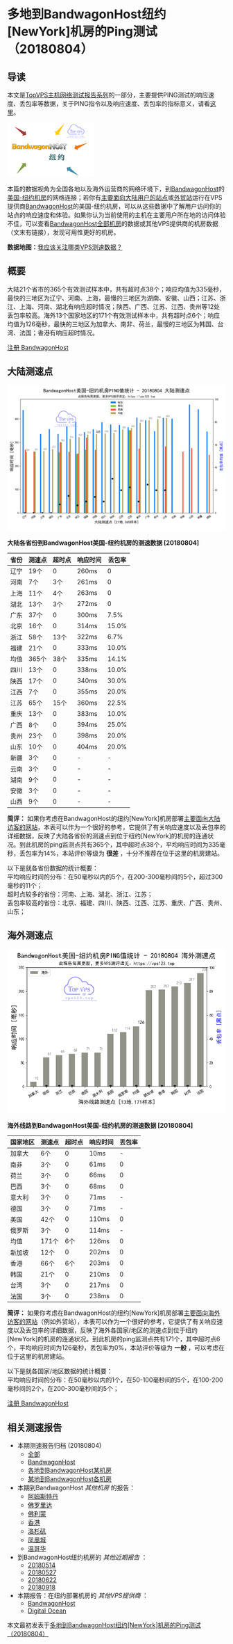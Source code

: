 #  多地到BandwagonHost纽约[NewYork]机房的Ping测试（20180804） 

## 导读

本文是[TopVPS主机网络测试报告系列](https://vps123.top/pingtest)的一部分，主要提供PING测试的响应速度、丢包率等数据，关于PING指令以及响应速度、丢包率的指标意义，请看[这里](https://vps123.top/what-is-ping.html)。

![多地到BandwagonHost纽约\[NewYork\]机房的Ping测试（20180804）](/images/thumbnails/to_bwg_NewYork.png)

本篇的数据视角为全国各地以及海外运营商的网络环境下，到[BandwagonHost](https://vps123.top/go/bwg)的[美国-纽约机房](https://vps123.top/bandwagon-facilities.html#newyork)的网络连接；若你有[主要面向大陆用户的站点](https://vps123.top/website-for-mainland-users.html)或[外贸站](https://vps123.top/website-for-internation-trade.html)运行在VPS提供商[BandwagonHost](https://vps123.top/go/bwg)的美国-纽约机房，可以从这些数据中了解用户访问你的站点的响应速度和体验。如果你认为当前使用的主机在主要用户所在地的访问体验不佳，可以查看[BandwagonHost全部机房](/bandwagon/isp/china/20180804-bandwagon-isp-china.md)的数据或其他VPS提供商的机房数据（文末有链接），发现可用性更好的机房。

**数据地图：**[我应该关注哪类VPS测速数据？](https://vps123.top/find-pingtest-data-you-need.html)

## 概要

大陆21个省市的365个有效测试样本中，共有超时点38个；响应均值为335毫秒，最快的三地区为辽宁、河南、上海，最慢的三地区为湖南、安徽、山西；江苏、浙江、上海、河南、湖北有响应超时情况；陕西、广西、江苏、江西、贵州等12处丢包率较高。海外13个国家地区的171个有效测试样本中，共有超时点6个；响应均值为126毫秒，最快的三地区为加拿大、南非、荷兰，最慢的三地区为韩国、台湾、法国；香港有响应超时情况。

[注册 BandwagonHost](https://vps123.top/go/bwg/_btn1)

## 大陆测速点

![大陆各省份到VPS提供商BandwagonHost位于纽约\[NewYork\]的机房的ping测试数据统计图，包含响应值的柱状图以及丢包率的散点图，数据日期为20180804](/images/pingtests/bwg_20180804/plot_idc_bwg_usa-newyork_20180804_mainland.png)

**大陆各省份到BandwagonHost美国-纽约机房的测速数据 [20180804]**

省份 | 测速点 | 超时点 | 响应时间 | 丢包率  
---|---|---|---|---  
辽宁 | 19个 | 0 | 260ms | 0  
河南 | 7个 | 3个 | 261ms | 0  
上海 | 11个 | 4个 | 263ms | 0  
湖北 | 13个 | 3个 | 272ms | 0  
广东 | 37个 | 0 | 300ms | 7.5%  
北京 | 16个 | 0 | 314ms | 15.0%  
浙江 | 58个 | 13个 | 322ms | 6.7%  
福建 | 21个 | 0 | 333ms | 10.0%  
均值 | 365个 | 38个 | 335ms | 14.1%  
四川 | 13个 | 0 | 338ms | 10.0%  
陕西 | 17个 | 0 | 340ms | 30.0%  
江西 | 7个 | 0 | 355ms | 20.0%  
江苏 | 65个 | 15个 | 360ms | 22.5%  
重庆 | 13个 | 0 | 383ms | 10.0%  
广西 | 8个 | 0 | 394ms | 25.0%  
贵州 | 23个 | 0 | 398ms | 20.0%  
山东 | 10个 | 0 | 404ms | 20.0%  
新疆 | 3个 | 0 | - | -  
云南 | 3个 | 0 | - | -  
湖南 | 9个 | 0 | - | -  
安徽 | 3个 | 0 | - | -  
山西 | 9个 | 0 | - | -  
  
**简评：** 如果你考虑在BandwagonHost的纽约[NewYork]机房部署[主要面向大陆访客的网站](website-for-mainland-users.html)，本表可以作为一个很好的参考，它提供了有关响应速度以及丢包率的详细数据，反映了大陆各省份的测速点到位于纽约[NewYork]的机房的连通状况。到此机房的ping监测点共有365个，其中超时点38个，平均响应时间为335毫秒，丢包率为14%，本站评价等级为 **很差** ，十分不推荐在位于这里的机房建站。

以下是就各省份数据的统计概要：  
平均响应时间的分布：在50毫秒以内的5个，在200-300毫秒间的5个，超过300毫秒的11个；  
超时点较多的省份：河南、上海、湖北、浙江、江苏；  
丢包率较高的省份：北京、福建、四川、陕西、江西、江苏、重庆、广西、贵州、山东；

## 海外测速点

![海外各国家地区到VPS提供商BandwagonHost位于纽约\[NewYork\]的机房的ping测试数据统计图，包含响应值的柱状图以及丢包率的散点图，数据日期为20180804](/images/pingtests/bwg_20180804/plot_idc_bwg_usa-newyork_20180804_overseas.png)

**海外线路到BandwagonHost美国-纽约机房的测速数据 [20180804]**

国家地区 | 测速点 | 超时点 | 响应时间 | 丢包率  
---|---|---|---|---  
加拿大 | 6个 | 0 | 10ms | -  
南非 | 3个 | 0 | 61ms | 0  
荷兰 | 3个 | 0 | 66ms | 0  
巴西 | 3个 | 0 | 68ms | 0  
意大利 | 3个 | 0 | 71ms | -  
德国 | 3个 | 0 | 71ms | -  
美国 | 42个 | 0 | 110ms | 0  
俄罗斯 | 3个 | 0 | 114ms | -  
均值 | 171个 | 6个 | 126ms | 0  
新加坡 | 12个 | 0 | 202ms | 0  
香港 | 66个 | 6个 | 203ms | 0  
韩国 | 21个 | 0 | 210ms | 0  
台湾 | 3个 | 0 | 217ms | 0  
法国 | 3个 | 0 | 238ms | 0  
  
**简评：** 如果你考虑在BandwagonHost的纽约[NewYork]机房部署[主要面向海外访客的网站](https://vps123.top/website-for-internation-trade.html)（例如外贸站），本表可以作为一个很好的参考，它提供了有关响应速度以及丢包率的详细数据，反映了海外各国家/地区的测速点到位于纽约[NewYork]的机房的连通状况。到此机房的ping监测点共有171个，其中超时点6个，平均响应时间为126毫秒，丢包率为0%，本站评价等级为 **一般** ，可以考虑在位于这里的机房建站。

以下是就各国家/地区数据的统计概要：  
平均响应时间的分布：在50毫秒以内的1个，在50-100毫秒间的5个，在100-200毫秒间的2个，在200-300毫秒间的5个；

[注册 BandwagonHost](https://vps123.top/go/bwg/_btn2)

## 相关测速报告

  * 本期测速报告归档 (20180804) 
    * [全部](https://vps123.top/pingtests/20180804 "本期各VPS提供商全部测速报告")
    * [BandwagonHost](https://vps123.top/pingtests/idc-bandwagon/20180804 "本期BandwagonHost的全部测速报告")
    * [各地到BandwagonHost某机房](https://vps123.top/pingtests/idc-bandwagon/isp-global/20180804 "以BandwagonHost某机房为关注对象的视角，横向比较大陆各省份、海外各国家地区")
    * [某地到BandwagonHost各机房](https://vps123.top/pingtests/idc-bandwagon/facility-all/20180804 "以大陆某省份为关注对象的视角，横向比较BandwagonHost各机房")
  * 本期到BandwagonHost _其他机房_ 的报告： 
    * [阿姆斯特丹](/bandwagon/idc/amsterdam/20180804-bandwagon-idc-amsterdam.md "多地到BandwagonHost阿姆斯特丹机房的Ping测试 20180804")
    * [佛罗里达](/bandwagon/idc/florida/20180804-bandwagon-idc-florida.md "多地到BandwagonHost佛罗里达机房的Ping测试 20180804")
    * [佛利蒙](/bandwagon/idc/fremont/20180804-bandwagon-idc-fremont.md "多地到BandwagonHost佛利蒙机房的Ping测试 20180804")
    * [香港](/bandwagon/idc/hongkong/20180804-bandwagon-idc-hongkong.md "多地到BandwagonHost香港机房的Ping测试 20180804")
    * [洛杉矶](/bandwagon/idc/losangeles/20180804-bandwagon-idc-losangeles.md "多地到BandwagonHost洛杉矶机房的Ping测试 20180804")
    * [凤凰城](/bandwagon/idc/phoenix/20180804-bandwagon-idc-phoenix.md "多地到BandwagonHost凤凰城机房的Ping测试 20180804")
    * [温哥华](/bandwagon/idc/vancouver/20180804-bandwagon-idc-vancouver.md "多地到BandwagonHost温哥华机房的Ping测试 20180804")
  * 到BandwagonHost纽约机房的 _其他近期报告_ ： 
    * [20180514](/bandwagon/idc/newyork/20180514-bandwagon-idc-newyork.md "多地到BandwagonHost纽约机房的Ping测试 20180514")
    * [20180527](/bandwagon/idc/newyork/20180527-bandwagon-idc-newyork.md "多地到BandwagonHost纽约机房的Ping测试 20180527")
    * [20180622](/bandwagon/idc/newyork/20180622-bandwagon-idc-newyork.md "多地到BandwagonHost纽约机房的Ping测试 20180622")
    * [20180918](/bandwagon/idc/newyork/20180918-bandwagon-idc-newyork.md "多地到BandwagonHost纽约机房的Ping测试 20180918")
  * 本期报告：在纽约部署机房的 _其他VPS提供商_ ： 
    * [BandwagonHost](/bandwagon/idc/newyork/20180804-bwg-idc-newyork.md "多地到BandwagonHost纽约机房的Ping测试 20180804")
    * [Digital Ocean](do/idc/newyork/20180804-do-idc-newyork.md "多地到Digital Ocean纽约机房的Ping测试 20180804")



本文最初发表于[多地到BandwagonHost纽约[NewYork]机房的Ping测试（20180804）](https://vps123.top/pingtest/20180804-bandwagon-idc-newyork.html)
